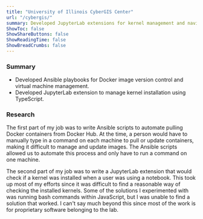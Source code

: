 ```yaml
---
title: "University of Illinois CyberGIS Center"
url: "/cybergis/"
summary: Developed JupyterLab extensions for kernel management and navigation.
ShowToc: false
ShowShareButtons: false
ShowReadingTime: false
ShowBreadCrumbs: false
---
```


### Summary
- Developed Ansible playbooks for Docker image version control and virtual machine management.
- Developed JupyterLab extension to manage kernel installation using TypeScript.

### Research

The first part of my job was to write Ansible scripts to automate pulling Docker containers from Docker Hub. At the time, a person would have to manually type in a command on each machine to pull or update containers, making it difficult to manage and update images. The Ansible scripts allowed us to automate this process and only have to run a command on one machine.

The second part of my job was to write a JupyterLab extension that would check if a kernel was installed when a user was using a notebook. This took up most of my efforts since it was difficult to find a reasonable way of checking the installed kernels. Some of the solutions I experimented with was running bash commands within JavaScript, but I was unable to find a solution that worked. I can't say much beyond this since most of the work is for proprietary software belonging to the lab.